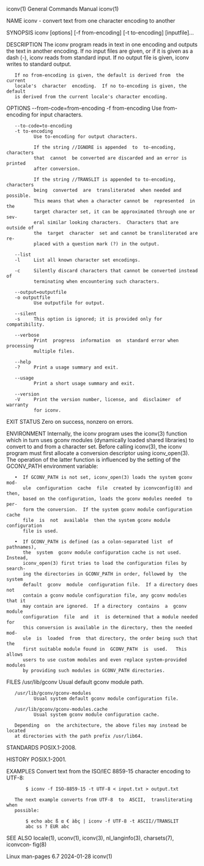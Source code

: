 iconv(1)                    General Commands Manual                   iconv(1)

NAME
       iconv - convert text from one character encoding to another

SYNOPSIS
       iconv [options] [-f from-encoding] [-t to-encoding] [inputfile]...

DESCRIPTION
       The iconv program reads in text in one encoding and outputs the text in
       another  encoding.  If no input files are given, or if it is given as a
       dash (-), iconv reads from standard input.  If no output file is given,
       iconv writes to standard output.

       If no from-encoding is given, the default is derived from  the  current
       locale's  character  encoding.  If no to-encoding is given, the default
       is derived from the current locale's character encoding.

OPTIONS
       --from-code=from-encoding
       -f from-encoding
              Use from-encoding for input characters.

       --to-code=to-encoding
       -t to-encoding
              Use to-encoding for output characters.

              If the string //IGNORE is appended  to  to-encoding,  characters
              that  cannot  be converted are discarded and an error is printed
              after conversion.

              If the string //TRANSLIT is appended to to-encoding,  characters
              being  converted  are  transliterated  when needed and possible.
              This means that when a character cannot be  represented  in  the
              target character set, it can be approximated through one or sev‐
              eral similar looking characters.  Characters that are outside of
              the  target  character  set and cannot be transliterated are re‐
              placed with a question mark (?) in the output.

       --list
       -l     List all known character set encodings.

       -c     Silently discard characters that cannot be converted instead  of
              terminating when encountering such characters.

       --output=outputfile
       -o outputfile
              Use outputfile for output.

       --silent
       -s     This option is ignored; it is provided only for compatibility.

       --verbose
              Print  progress  information  on  standard error when processing
              multiple files.

       --help
       -?     Print a usage summary and exit.

       --usage
              Print a short usage summary and exit.

       --version
       -V     Print the version number, license, and  disclaimer  of  warranty
              for iconv.

EXIT STATUS
       Zero on success, nonzero on errors.

ENVIRONMENT
       Internally,  the iconv program uses the iconv(3) function which in turn
       uses gconv modules (dynamically loaded shared libraries) to convert  to
       and  from  a character set.  Before calling iconv(3), the iconv program
       must first allocate a conversion descriptor using  iconv_open(3).   The
       operation  of  the  latter function is influenced by the setting of the
       GCONV_PATH environment variable:

       •  If GCONV_PATH is not set, iconv_open(3) loads the system gconv  mod‐
          ule  configuration  cache  file  created by iconvconfig(8) and then,
          based on the configuration, loads the gconv modules needed  to  per‐
          form the conversion.  If the system gconv module configuration cache
          file  is  not  available  then the system gconv module configuration
          file is used.

       •  If GCONV_PATH is defined (as a colon-separated list  of  pathnames),
          the  system  gconv module configuration cache is not used.  Instead,
          iconv_open(3) first tries to load the configuration files by search‐
          ing the directories in GCONV_PATH in order, followed by  the  system
          default  gconv  module  configuration file.  If a directory does not
          contain a gconv module configuration file, any gconv modules that it
          may contain are ignored.  If a directory  contains  a  gconv  module
          configuration  file  and  it  is determined that a module needed for
          this conversion is available in the directory, then the needed  mod‐
          ule  is  loaded  from  that directory, the order being such that the
          first suitable module found in  GCONV_PATH  is  used.   This  allows
          users to use custom modules and even replace system-provided modules
          by providing such modules in GCONV_PATH directories.

FILES
       /usr/lib/gconv
              Usual default gconv module path.

       /usr/lib/gconv/gconv-modules
              Usual system default gconv module configuration file.

       /usr/lib/gconv/gconv-modules.cache
              Usual system gconv module configuration cache.

       Depending  on  the architecture, the above files may instead be located
       at directories with the path prefix /usr/lib64.

STANDARDS
       POSIX.1-2008.

HISTORY
       POSIX.1-2001.

EXAMPLES
       Convert text from the ISO/IEC 8859-15 character encoding to UTF-8:

           $ iconv -f ISO-8859-15 -t UTF-8 < input.txt > output.txt

       The next example converts from UTF-8  to  ASCII,  transliterating  when
       possible:

           $ echo abc ß α € àḃç | iconv -f UTF-8 -t ASCII//TRANSLIT
           abc ss ? EUR abc

SEE ALSO
       locale(1),  uconv(1),  iconv(3), nl_langinfo(3), charsets(7), iconvcon‐
       fig(8)

Linux man-pages 6.7               2024-01-28                          iconv(1)
